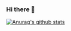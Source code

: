 ### Hi there 👋

[![Anurag's github stats](https://github-readme-stats.vercel.app/api?username=berrysauce)](https://github.com/anuraghazra/github-readme-stats)

<!--
**berrysauce/berrysauce** is a ✨ _special_ ✨ repository because its `README.md` (this file) appears on your GitHub profile.

Here are some ideas to get you started:

- 🔭 I’m currently working on ...
- 🌱 I’m currently learning ...
- 👯 I’m looking to collaborate on ...
- 🤔 I’m looking for help with ...
- 💬 Ask me about ...
- 📫 How to reach me: ...
- 😄 Pronouns: ...
- ⚡ Fun fact: ...
-->

